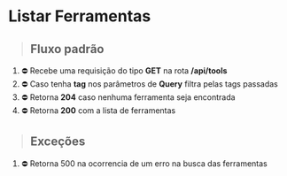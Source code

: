 # **Listar Ferramentas**

> ## Fluxo padrão
1. ⛔ Recebe uma requisição do tipo **GET** na rota **/api/tools**
1. ⛔ Caso tenha **tag** nos parâmetros de **Query** filtra pelas tags passadas
1. ⛔ Retorna **204** caso nenhuma ferramenta seja encontrada
1. ⛔ Retorna **200** com a lista de ferramentas

> ## Exceções
1. ⛔ Retorna 500 na ocorrencia de um erro na busca das ferramentas